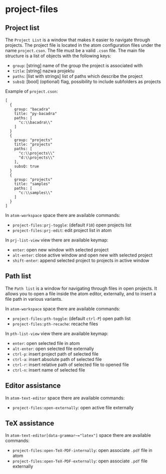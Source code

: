 # project-files

## Project list

The `Project List` is a window that makes it easier to navigate through projects. The project file is located in the atom configuration files under the name `project.cson`. The file must be a valid `.cson` file. The main file structure is a list of objects with the following keys:

* `group`: [string] name of the group the project is associated with
* `title`: [string] nazwa projektu
* `paths`: [list with strings] list of paths which describe the project
* `subsQ`: [bool] (optional) flag, possibility to include subfolders as projects

Example of `project.cson`:

    [
      {
        group: "bacadra"
        title: "py-bacadra"
        paths: [
          "c:\\bacadra\\"
        ]
      }
      {
        group: "projects"
        title: "projects"
        paths: [
          "c:\\projects\\"
          "d:\\projects\\"
        ],
        subsQ: true
      }
      {
        group: "projects"
        title: "samples"
        paths: [
          "c:\\samples\\"
        ]
      }
    ]


In `atom-workspace` space there are available commands:

* `project-files:prj-toggle`: (default `F10`) open projects list
* `project-files:prj-edit`: edit project list in atom


In `prj-list-view` view there are available keymap:

* `enter`: open new window with selected project
* `alt-enter`: close active window and open new with selected project
* `shift-enter`: append selected project to projects in active window


## Path list

The `Path list` is a window for navigating through files in open projects. It allows you to open a file inside the atom editor, externally, and to insert a file path in various variants.

In `atom-workspace` space there are available commands:

* `project-files:pth-toggle`: (default `ctrl-P`) open path list
* `project-files:pth-recache`: recache files

In `pth-list-view` view there are available keymap:

* `enter`: open selected file in atom
* `alt-enter`: open selected file externally
* `ctrl-p`: insert project path of selected file
* `ctrl-a`: insert absolute path of selected file
* `ctrl-r`: insert relative path of selected file to opened file
* `ctrl-n`: insert name of selected file


## Editor assistance

In `atom-text-editor` space there are available commands:

* `project-files:open-externally`: open active file externally


## TeX assistance

In `atom-text-editor[data-grammar~="latex"]` space there are available commands:

* `project-files:open-TeX-PDF-internally`: open associate `.pdf` file in atom
* `project-files:open-TeX-PDF-externally`: open associate `.pdf` file externally
